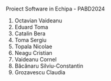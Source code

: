 Proiect Software in Echipa - PABD2024

1. Octavian Vaideanu
2. Eduard Toma
3. Catalin Bera
4. Toma Sergiu
5. Topala Nicolae
6. Neagu Cristian
7. Vaideanu Cornel
8. Băcănaru Silviu-Constantin
9. Grozavescu Claudia
